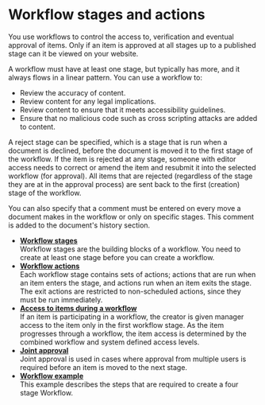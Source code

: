 # Workflow stages and actions

You use workflows to control the access to, verification and eventual approval of items. Only if an item is approved at all stages up to a published stage can it be viewed on your website.

A workflow must have at least one stage, but typically has more, and it always flows in a linear pattern. You can use a workflow to:

-   Review the accuracy of content.
-   Review content for any legal implications.
-   Review content to ensure that it meets accessibility guidelines.
-   Ensure that no malicious code such as cross scripting attacks are added to content.

A reject stage can be specified, which is a stage that is run when a document is declined, before the document is moved it to the first stage of the workflow. If the item is rejected at any stage, someone with editor access needs to correct or amend the item and resubmit it into the selected workflow \(for approval\). All items that are rejected \(regardless of the stage they are at in the approval process\) are sent back to the first \(creation\) stage of the workflow.

You can also specify that a comment must be entered on every move a document makes in the workflow or only on specific stages. This comment is added to the document's history section.

-   **[Workflow stages](../wcm/wcm_dev_workflows_stages.md)**  
Workflow stages are the building blocks of a workflow. You need to create at least one stage before you can create a workflow.
-   **[Workflow actions](../wcm/wcm_dev_workflows_actions.md)**  
Each workflow stage contains sets of actions; actions that are run when an item enters the stage, and actions run when an item exits the stage. The exit actions are restricted to non-scheduled actions, since they must be run immediately.
-   **[Access to items during a workflow](../wcm/wcm_managing_workflow_using.md)**  
If an item is participating in a workflow, the creator is given manager access to the item only in the first workflow stage. As the item progresses through a workflow, the item access is determined by the combined workflow and system defined access levels.
-   **[Joint approval](../wcm/wcm_managing_workflow_joint-approval.md)**  
Joint approval is used in cases where approval from multiple users is required before an item is moved to the next stage.
-   **[Workflow example](../wcm/wcm_dev_workflows_example.md)**  
This example describes the steps that are required to create a four stage Workflow.


